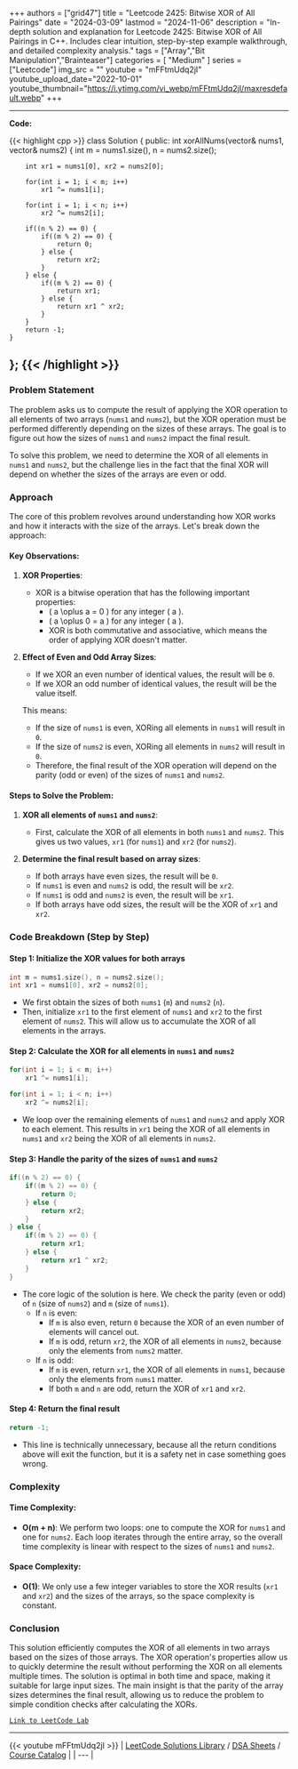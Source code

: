 
+++
authors = ["grid47"]
title = "Leetcode 2425: Bitwise XOR of All Pairings"
date = "2024-03-09"
lastmod = "2024-11-06"
description = "In-depth solution and explanation for Leetcode 2425: Bitwise XOR of All Pairings in C++. Includes clear intuition, step-by-step example walkthrough, and detailed complexity analysis."
tags = ["Array","Bit Manipulation","Brainteaser"]
categories = [
    "Medium"
]
series = ["Leetcode"]
img_src = ""
youtube = "mFFtmUdq2jI"
youtube_upload_date="2022-10-01"
youtube_thumbnail="https://i.ytimg.com/vi_webp/mFFtmUdq2jI/maxresdefault.webp"
+++



---
**Code:**

{{< highlight cpp >}}
class Solution {
public:
    int xorAllNums(vector<int>& nums1, vector<int>& nums2) {
        int m = nums1.size(), n = nums2.size();
        
        int xr1 = nums1[0], xr2 = nums2[0];
        
        for(int i = 1; i < m; i++)
            xr1 ^= nums1[i];
        
        for(int i = 1; i < n; i++)
            xr2 ^= nums2[i];

        if((n % 2) == 0) {
            if((m % 2) == 0) {
                return 0;
            } else {
                return xr2;
            }
        } else {
            if((m % 2) == 0) {
                return xr1;
            } else {
                return xr1 ^ xr2;
            }            
        }
        return -1;
    }
};
{{< /highlight >}}
---

### Problem Statement

The problem asks us to compute the result of applying the XOR operation to all elements of two arrays (`nums1` and `nums2`), but the XOR operation must be performed differently depending on the sizes of these arrays. The goal is to figure out how the sizes of `nums1` and `nums2` impact the final result.

To solve this problem, we need to determine the XOR of all elements in `nums1` and `nums2`, but the challenge lies in the fact that the final XOR will depend on whether the sizes of the arrays are even or odd.

### Approach

The core of this problem revolves around understanding how XOR works and how it interacts with the size of the arrays. Let's break down the approach:

#### Key Observations:

1. **XOR Properties**:
   - XOR is a bitwise operation that has the following important properties:
     - \( a \oplus a = 0 \) for any integer \( a \).
     - \( a \oplus 0 = a \) for any integer \( a \).
     - XOR is both commutative and associative, which means the order of applying XOR doesn't matter.

2. **Effect of Even and Odd Array Sizes**:
   - If we XOR an even number of identical values, the result will be `0`. 
   - If we XOR an odd number of identical values, the result will be the value itself.

   This means:
   - If the size of `nums1` is even, XORing all elements in `nums1` will result in `0`.
   - If the size of `nums2` is even, XORing all elements in `nums2` will result in `0`.
   - Therefore, the final result of the XOR operation will depend on the parity (odd or even) of the sizes of `nums1` and `nums2`.

#### Steps to Solve the Problem:

1. **XOR all elements of `nums1` and `nums2`**:
   - First, calculate the XOR of all elements in both `nums1` and `nums2`. This gives us two values, `xr1` (for `nums1`) and `xr2` (for `nums2`).

2. **Determine the final result based on array sizes**:
   - If both arrays have even sizes, the result will be `0`.
   - If `nums1` is even and `nums2` is odd, the result will be `xr2`.
   - If `nums1` is odd and `nums2` is even, the result will be `xr1`.
   - If both arrays have odd sizes, the result will be the XOR of `xr1` and `xr2`.

### Code Breakdown (Step by Step)

#### Step 1: Initialize the XOR values for both arrays

```cpp
int m = nums1.size(), n = nums2.size();
int xr1 = nums1[0], xr2 = nums2[0];
```

- We first obtain the sizes of both `nums1` (`m`) and `nums2` (`n`).
- Then, initialize `xr1` to the first element of `nums1` and `xr2` to the first element of `nums2`. This will allow us to accumulate the XOR of all elements in the arrays.

#### Step 2: Calculate the XOR for all elements in `nums1` and `nums2`

```cpp
for(int i = 1; i < m; i++)
    xr1 ^= nums1[i];

for(int i = 1; i < n; i++)
    xr2 ^= nums2[i];
```

- We loop over the remaining elements of `nums1` and `nums2` and apply XOR to each element. This results in `xr1` being the XOR of all elements in `nums1` and `xr2` being the XOR of all elements in `nums2`.

#### Step 3: Handle the parity of the sizes of `nums1` and `nums2`

```cpp
if((n % 2) == 0) {
    if((m % 2) == 0) {
        return 0;
    } else {
        return xr2;
    }
} else {
    if((m % 2) == 0) {
        return xr1;
    } else {
        return xr1 ^ xr2;
    }            
}
```

- The core logic of the solution is here. We check the parity (even or odd) of `n` (size of `nums2`) and `m` (size of `nums1`).
  - If `n` is even:
    - If `m` is also even, return `0` because the XOR of an even number of elements will cancel out.
    - If `m` is odd, return `xr2`, the XOR of all elements in `nums2`, because only the elements from `nums2` matter.
  - If `n` is odd:
    - If `m` is even, return `xr1`, the XOR of all elements in `nums1`, because only the elements from `nums1` matter.
    - If both `m` and `n` are odd, return the XOR of `xr1` and `xr2`.

#### Step 4: Return the final result

```cpp
return -1;
```

- This line is technically unnecessary, because all the return conditions above will exit the function, but it is a safety net in case something goes wrong.

### Complexity

#### Time Complexity:
- **O(m + n)**: We perform two loops: one to compute the XOR for `nums1` and one for `nums2`. Each loop iterates through the entire array, so the overall time complexity is linear with respect to the sizes of `nums1` and `nums2`.

#### Space Complexity:
- **O(1)**: We only use a few integer variables to store the XOR results (`xr1` and `xr2`) and the sizes of the arrays, so the space complexity is constant.

### Conclusion

This solution efficiently computes the XOR of all elements in two arrays based on the sizes of those arrays. The XOR operation's properties allow us to quickly determine the result without performing the XOR on all elements multiple times. The solution is optimal in both time and space, making it suitable for large input sizes. The main insight is that the parity of the array sizes determines the final result, allowing us to reduce the problem to simple condition checks after calculating the XORs.

[`Link to LeetCode Lab`](https://leetcode.com/problems/bitwise-xor-of-all-pairings/description/)

---
{{< youtube mFFtmUdq2jI >}}
| [LeetCode Solutions Library](https://grid47.xyz/leetcode/) / [DSA Sheets](https://grid47.xyz/sheets/) / [Course Catalog](https://grid47.xyz/courses/) |
| --- |
